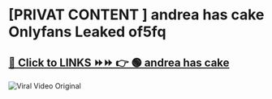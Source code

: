 
 # [PRIVAT CONTENT ] andrea has cake Onlyfans Leaked of5fq

## <h2><a href="https://clipsfans.com/andrea_has_cake&ref=git">🔗 Click to LINKS ⏩⏩ 👉 🟢 andrea has cake </a></h2>

<a href="https://clipsfans.com/andrea_has_cake&ref=git" rel="nofollow" data-target="animated-image.originalLink"><img src="https://i.ibb.co.com/xMMVF88/686577567.gif" alt="Viral Video Original" style="max-width: 100%; display: inline-block;" data-target="animated-image.originalImage"></a>

